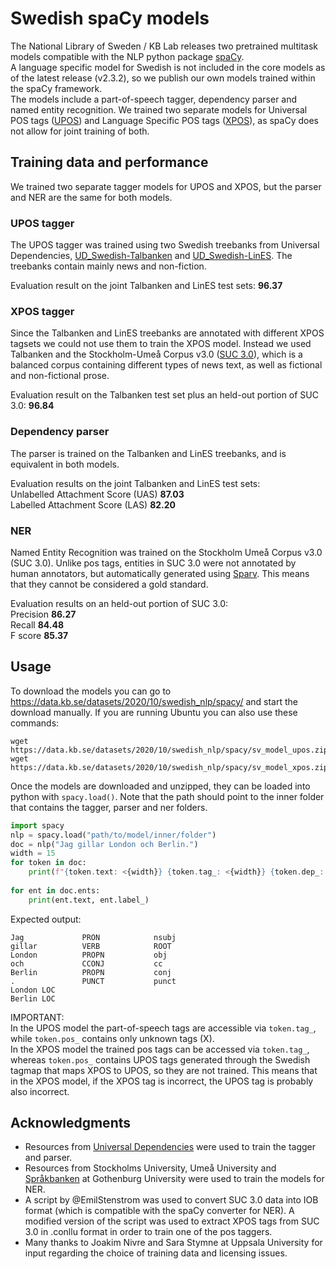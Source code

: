# Swedish spaCy models

The National Library of Sweden / KB Lab releases two pretrained multitask models compatible with the NLP python package [spaCy](https://spacy.io/).  
A language specific model for Swedish is not included in the core models as of the latest release (v2.3.2), so we publish our own models trained within the spaCy framework.  
The models include a part-of-speech tagger, dependency parser and named entity recognition. We trained two separate models for Universal POS tags ([UPOS](https://universaldependencies.org/u/pos/)) and Language Specific POS tags ([XPOS](https://universaldependencies.org/sv/index.html)), as spaCy does not allow for joint training of both. 

## Training data and performance

We trained two separate tagger models for UPOS and XPOS, but the parser and NER are the same for both models.  

### UPOS tagger

The UPOS tagger was trained using two Swedish treebanks from Universal Dependencies, [UD_Swedish-Talbanken](https://universaldependencies.org/treebanks/sv_talbanken/index.html) and [UD_Swedish-LinES](https://universaldependencies.org/treebanks/sv_lines/index.html). The treebanks contain mainly news and non-fiction.

Evaluation result on the joint Talbanken and LinES test sets: **96.37**


### XPOS tagger

Since the Talbanken and LinES treebanks are annotated with different XPOS tagsets we could not use them to train the XPOS model. Instead we used Talbanken and the Stockholm-Umeå Corpus v3.0 ([SUC 3.0](https://spraakbanken.gu.se/en/resources/suc3)), which is a balanced corpus containing different types of news text, as well as fictional and non-fictional prose.  

Evaluation result on the Talbanken test set plus an held-out portion of SUC 3.0: **96.84**

### Dependency parser

The parser is trained on the Talbanken and LinES treebanks, and is equivalent in both models.

Evaluation results on the joint Talbanken and LinES test sets:  
Unlabelled Attachment Score (UAS) **87.03**  
Labelled Attachment Score (LAS) **82.20**

### NER

Named Entity Recognition was trained on the Stockholm Umeå Corpus v3.0 (SUC 3.0). Unlike pos tags, entities in SUC 3.0 were not annotated by human annotators, but automatically generated using [Sparv](https://spraakbanken.gu.se/en/tools/sparv/annotations). This means that they cannot be considered a gold standard.

Evaluation results on an held-out portion of SUC 3.0:  
Precision **86.27**  
Recall **84.48**  
F score **85.37**


## Usage

To download the models you can go to https://data.kb.se/datasets/2020/10/swedish_nlp/spacy/ and start the download manually. If you are running Ubuntu you can also use these commands:

```
wget https://data.kb.se/datasets/2020/10/swedish_nlp/spacy/sv_model_upos.zip
wget https://data.kb.se/datasets/2020/10/swedish_nlp/spacy/sv_model_xpos.zip
```

Once the models are downloaded and unzipped, they can be loaded into python with `spacy.load()`. Note that the path should point to the inner folder that contains the tagger, parser and ner folders.

```python
import spacy
nlp = spacy.load("path/to/model/inner/folder")
doc = nlp("Jag gillar London och Berlin.")
width = 15
for token in doc:
    print(f"{token.text: <{width}} {token.tag_: <{width}} {token.dep_: <{width}}")
    
for ent in doc.ents:
    print(ent.text, ent.label_)
```

Expected output:
```
Jag             PRON            nsubj          
gillar          VERB            ROOT           
London          PROPN           obj            
och             CCONJ           cc             
Berlin          PROPN           conj           
.               PUNCT           punct          
London LOC
Berlin LOC
```

IMPORTANT:   
In the UPOS model the part-of-speech tags are accessible via `token.tag_`, while `token.pos_` contains only unknown tags (X).  
In the XPOS model the trained pos tags can be accessed via `token.tag_`, whereas `token.pos_` contains UPOS tags generated through the Swedish tagmap that maps XPOS to UPOS, so they are not trained. This means that in the XPOS model, if the XPOS tag is incorrect, the UPOS tag is probably also incorrect.

## Acknowledgments

* Resources from [Universal Dependencies](https://universaldependencies.org/) were used to train the tagger and parser.
* Resources from Stockholms University, Umeå University and [Språkbanken](https://spraakbanken.gu.se/) at Gothenburg University were used to train the models for NER.
* A script by @EmilStenstrom was used to convert SUC 3.0 data into IOB format (which is compatible with the spaCy converter for NER). A modified version of the script was used to extract XPOS tags from SUC 3.0 in .conllu format in order to train one of the pos taggers.
* Many thanks to Joakim Nivre and Sara Stymne at Uppsala University for input regarding the choice of training data and licensing issues.
